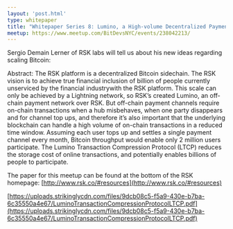 ```yaml
---
layout: 'post.html'
type: whitepaper
title: "Whitepaper Series 8: Lumino, a High-volume Decentralized Payment Network"
meetup: https://www.meetup.com/BitDevsNYC/events/238042213/
---
```


Sergio Demain Lerner of RSK labs will tell us about his new ideas regarding scaling Bitcoin:

Abstract: The RSK platform is a decentralized Bitcoin sidechain. The RSK vision is to achieve true financial inclusion of billion of people currently unserviced by the financial industrywith the RSK platform. This scale can only be achieved by a Lightning network, so RSK’s created Lumino, an off-chain payment network over RSK. But off-chain payment channels require on-chain transactions when a hub misbehaves, when one party disappears and for channel top ups, and therefore it’s also important that the underlying blockchain can handle a high volume of on-chain transactions in a reduced time window. Assuming each user tops up and settles a single payment channel every month, Bitcoin throughput would enable only 2 million users participate. The Lumino Transaction Compression Protocol (LTCP) reduces the storage cost of online transactions, and potentially enables billions of people to participate.

The paper for this meetup can be found at the bottom of the RSK homepage: [](http://www.rsk.co/#resources)[http://www.rsk.co/#resources](http://www.rsk.co/#resources)

[](https://uploads.strikinglycdn.com/files/9dcb08c5-f5a9-430e-b7ba-6c35550a4e67/LuminoTransactionCompressionProtocolLTCP.pdf)[https://uploads.strikinglycdn.com/files/9dcb08c5-f5a9-430e-b7ba-6c35550a4e67/LuminoTransactionCompressionProtocolLTCP.pdf](https://uploads.strikinglycdn.com/files/9dcb08c5-f5a9-430e-b7ba-6c35550a4e67/LuminoTransactionCompressionProtocolLTCP.pdf)
